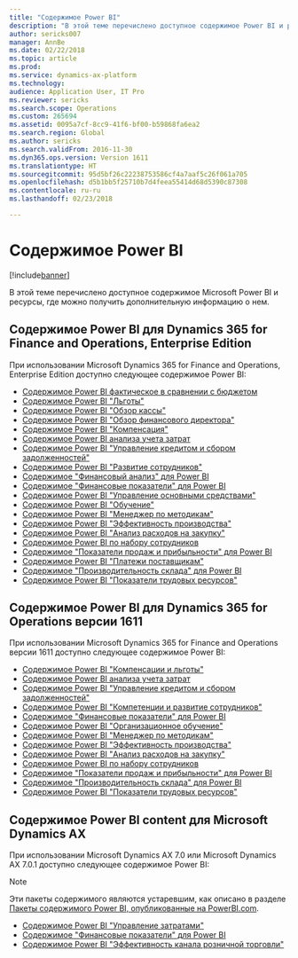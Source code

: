 ```yaml
---
title: "Содержимое Power BI"
description: "В этой теме перечислено доступное содержимое Power BI и ресурсы, где можно получить дополнительную информацию о нем."
author: sericks007
manager: AnnBe
ms.date: 02/22/2018
ms.topic: article
ms.prod: 
ms.service: dynamics-ax-platform
ms.technology: 
audience: Application User, IT Pro
ms.reviewer: sericks
ms.search.scope: Operations
ms.custom: 265694
ms.assetid: 0095a7cf-8cc9-41f6-bf00-b59868fa6ea2
ms.search.region: Global
ms.author: sericks
ms.search.validFrom: 2016-11-30
ms.dyn365.ops.version: Version 1611
ms.translationtype: HT
ms.sourcegitcommit: 95d5bf26c22238753586cf4a7aaf5c26f061a705
ms.openlocfilehash: d5b1bb5f25710b7d4feea55414d68d5390c87308
ms.contentlocale: ru-ru
ms.lasthandoff: 02/23/2018

---
```


# <a name="power-bi-content"></a>Содержимое Power BI
[!include[banner](../includes/banner.md)]


В этой теме перечислено доступное содержимое Microsoft Power BI и ресурсы, где можно получить дополнительную информацию о нем.

## <a name="power-bi-content-for-dynamics-365-for-finance-and-operations-enterprise-edition"></a>Содержимое Power BI для Dynamics 365 for Finance and Operations, Enterprise Edition
При использовании Microsoft Dynamics 365 for Finance and Operations, Enterprise Edition доступно следующее содержимое Power BI:

- [Содержимое Power BI фактическое в сравнении с бюджетом](ledger-budgets-power-bi.md)
- [Содержимое Power BI "Льготы"](benefits-power-bi.md)
- [Содержимое Power BI "Обзор кассы"](../../financials/cash-bank-management/Cash-Overview-Power-BI-content.md)
- [Содержимое Power BI "Обзор финансового директора"](CFO-power-bi.md)
- [Содержимое Power BI "Компенсация"](compensation-power-bi.md)
- [Содержимое Power BI анализа учета затрат](cost-accounting-analysis-content-pack.md) 
- [Содержимое Power BI "Управление кредитом и сбором задолженностей"](../../financials/accounts-receivable/credit-collections-power-bi.md)
- [Содержимое Power BI "Развитие сотрудников"](employee-development-PBI.md) 
- [Содержимое "Финансовый анализ" для Power BI](financial-insights.md)
- [Содержимое "Финансовые показатели" для Power BI](financial-performance-power-bi-content-pack.md)
- [Содержимое Power BI "Управление основными средствами"](../../financials/fixed-assets/Fixed-asset-management-workspace.md)
- [Содержимое Power BI "Обучение"](learning-power-bi.md)
- [Содержимое Power BI "Менеджер по методикам"](practice-manager-power-bi.md)
- [Содержимое Power BI "Эффективность производства"](production-performance-power-bi.md)
- [Содержимое Power BI "Анализ расходов на закупку"](purchase-content-pack-for-power-bi.md) 
- [Содержимое Power BI по набору сотрудников](recruiting-analysis-power-bi-content-pack.md) 
- [Содержимое "Показатели продаж и прибыльности" для Power BI](sales-profitability-performance-content-pack.md)
- [Содержимое Power BI "Платежи поставщикам"](../../financials/accounts-payable/Vendor-payments-workspace.md)
- [Содержимое "Производительность склада" для Power BI](warehouse-power-bi-content.md)
- [Содержимое Power BI "Показатели трудовых ресурсов"](workforce-analysis-power-bi-content-pack.md)  

## <a name="power-bi-content-for-dynamics-365-for-operations-version-1611"></a>Содержимое Power BI для Dynamics 365 for Operations версии 1611
При использовании Microsoft Dynamics 365 for Finance and Operations версии 1611 доступно следующее содержимое Power BI:

- [Содержимое Power BI "Компенсации и льготы"](compensation-and-benefits-analysis-power-bi-content-pack.md)   
- [Содержимое Power BI анализа учета затрат](cost-accounting-analysis-content-pack.md) 
- [Содержимое Power BI "Управление кредитом и сбором задолженностей"](../../financials/accounts-receivable/credit-collections-power-bi.md)
- [Содержимое Power BI "Компетенции и развитие сотрудников"](employee-competencies-and-development-analysis-power-bi-content-pack.md) 
- [Содержимое "Финансовые показатели" для Power BI](financial-performance-power-bi-content-pack.md)
- [Содержимое Power BI "Организационное обучение"](organizational-training-analysis-power-bi-content-pack.md) 
- [Содержимое Power BI "Менеджер по методикам"](practice-manager-power-bi.md)
- [Содержимое Power BI "Эффективность производства"](production-performance-power-bi.md)
- [Содержимое Power BI "Анализ расходов на закупку"](purchase-content-pack-for-power-bi.md) 
- [Содержимое Power BI по набору сотрудников](recruiting-analysis-power-bi-content-pack.md) 
- [Содержимое "Показатели продаж и прибыльности" для Power BI](sales-profitability-performance-content-pack.md)
- [Содержимое "Производительность склада" для Power BI](warehouse-power-bi-content.md)
- [Содержимое Power BI "Показатели трудовых ресурсов"](workforce-analysis-power-bi-content-pack.md)  

## <a name="power-bi-content-for-microsoft-dynamics-ax"></a>Содержимое Power BI content для Microsoft Dynamics AX
При использовании Microsoft Dynamics AX 7.0 или Microsoft Dynamics AX 7.0.1 доступно следующее содержимое Power BI:

> [!Note]
> Эти пакеты содержимого являются устаревшим, как описано в разделе [Пакеты содержимого Power BI, опубликованные на PowerBI.com](https://docs.microsoft.com/en-us/dynamics365/unified-operations/dev-itpro/migration-upgrade/deprecated-features#power-bi-content-packs-published-to-powerbicom).

- [Содержимое Power BI "Управление затратами"](cost-management-content-pack.md)    
- [Содержимое "Финансовые показатели" для Power BI](financial-performance-power-bi-content-pack.md)
- [Содержимое Power BI "Эффективность канала розничной торговли"](retail-channel-performance-dashboard-power-bi-data.md) 



